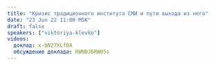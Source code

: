 ```yaml
---
title: "Кризис традиционного института СМИ и пути выхода из него"
date: "23 Jun 22 11:00 MSK"
draft: false
speakers: ["viktoriya-klevko"]
videos:
  доклад: x-bN27XLf0A
  обсуждение доклада: RWNDJ6RW05s
---
```

